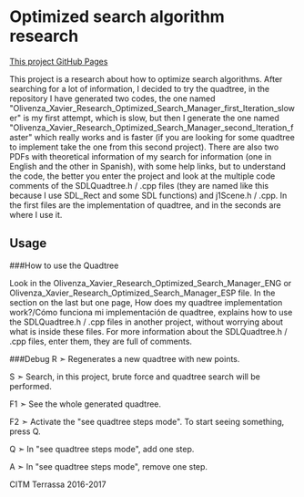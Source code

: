 # Optimized search algorithm research

[This project GitHub Pages](https://xavierolivenza.github.io/Quadtree_Point_Search_Implementation/)

This project is a research about how to optimize search algorithms. 
After searching for a lot of information, I decided to try the quadtree, in the repository I have generated two codes, the one named "Olivenza_Xavier_Research_Optimized_Search_Manager_first_Iteration_slower" is my first attempt, which is slow, but then I generate the one named "Olivenza_Xavier_Research_Optimized_Search_Manager_second_Iteration_faster" which really works and is faster (if you are looking for some quadtree to implement take the one from this second project). There are also two PDFs with theoretical information of my search for information (one in English and the other in Spanish), with some help links, but to understand the code, the better you enter the project and look at the multiple code comments of the SDLQuadtree.h / .cpp files (they are named like this because I use SDL_Rect and some SDL functions) and j1Scene.h / .cpp. In the first files are the implementation of quadtree, and in the seconds are where I use it.

## Usage
###How to use the Quadtree

Look in the Olivenza_Xavier_Research_Optimized_Search_Manager_ENG or Olivenza_Xavier_Research_Optimized_Search_Manager_ESP file. In the section on the last but one page, How does my quadtree implementation work?/Cómo funciona mi implementación de quadtree, explains how to use the SDLQuadtree.h / .cpp files in another project, without worrying about what is inside these files.
For more information about the SDLQuadtree.h / .cpp files, enter them, they are full of comments.

###Debug
R  ➣ Regenerates a new quadtree with new points.

S  ➣ Search, in this project, brute force and quadtree search will be performed.

F1 ➣ See the whole generated quadtree.

F2 ➣ Activate the "see quadtree steps mode". To start seeing something, press Q.

Q  ➣ In "see quadtree steps mode", add one step.

A  ➣ In "see quadtree steps mode", remove one step.

CITM Terrassa 2016-2017